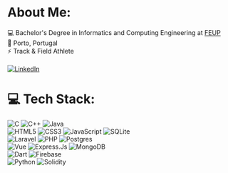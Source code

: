 # About Me:
💻 Bachelor's Degree in Informatics and Computing Engineering at [FEUP](https://sigarra.up.pt/feup/pt/web_page.inicial)<br>📍 Porto, Portugal<br>⚡ Track & Field Athlete<br><br>
[![LinkedIn](https://img.shields.io/badge/LinkedIn-%230077B5.svg?logo=linkedin&logoColor=white)](https://linkedin.com/in/XavierOuteiro) 

# 💻 Tech Stack:
![C](https://img.shields.io/badge/c-%2300599C.svg?style=plastic&logo=c&logoColor=white) ![C++](https://img.shields.io/badge/c++-%2300599C.svg?style=plastic&logo=c%2B%2B&logoColor=white) ![Java](https://img.shields.io/badge/Java-ED8B00?style=plastic&logo=openjdk&logoColor=white)  <br>
![HTML5](https://img.shields.io/badge/html5-%23E34F26.svg?style=plastic&logo=html5&logoColor=white) ![CSS3](https://img.shields.io/badge/css3-%231572B6.svg?style=plastic&logo=css3&logoColor=white) ![JavaScript](https://img.shields.io/badge/javascript-%23323330.svg?style=plastic&logo=javascript&logoColor=%23F7DF1E) ![SQLite](https://img.shields.io/badge/sqlite-%2307405e.svg?style=plastic&logo=sqlite&logoColor=white) <br>
![Laravel](https://img.shields.io/badge/laravel-%23777BB4.svg?style=plastic&logo=laravel&logoColor=white)  ![PHP](https://img.shields.io/badge/php-%23777BB4.svg?style=plastic&logo=php&logoColor=white) ![Postgres](https://img.shields.io/badge/postgresql-4169e1?style=plastic&logo=postgresql&logoColor=white)  <br>
![Vue](https://img.shields.io/badge/Vue.js-35495E?style=plastic&logo=vuedotjs&logoColor=4FC08D) ![Express.Js](https://img.shields.io/badge/Express%20js-000000?style=plastic&logo=express&logoColor=white) ![MongoDB](https://img.shields.io/badge/-MongoDB-13aa52?style=plastic&logo=mongodb&logoColor=white) <br>
![Dart](https://img.shields.io/badge/dart-%230175C2.svg?style=plastic&logo=dart&logoColor=white) ![Firebase](https://img.shields.io/badge/firebase-%23039BE5.svg?style=plastic&logo=firebase) <br>
![Python](https://img.shields.io/badge/python-3670A0?style=plastic&logo=python&logoColor=ffdd54) ![Solidity](https://img.shields.io/badge/Solidity-%23363636.svg?style=plastic&logo=solidity&logoColor=white)
